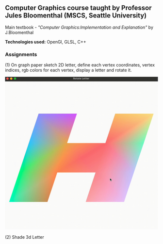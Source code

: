 ## **Computer Graphics course taught by Professor Jules Bloomenthal (MSCS, Seattle University)**

Main textbook - _"Computer Graphics:Implementation and Explanation"_ by J.Bloomenthal

**Technologies used:** OpenGl, GLSL, C++

### Assignments

(1) On graph paper sketch 2D letter, define each vertex coordinates, vertex indices, rgb colors for each vertex, display a letter and rotate it.

![](./Assets/Assn-2.gif)

(2) Shade 3d Letter
